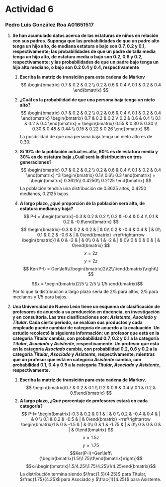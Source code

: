 Actividad 6
====
### Pedro Luis González Roa A01651517
1. **Se han acumulado datos acerca de las estaturas de niños en relación con sus padres. Suponga que las probabilidades de que un padre alto tenga un hijo alto, de mediana estatura o bajo son 0.7, 0.2 y 0.1, respectivamente; las probabilidades de que un padre de talla media tenga un hijo alto, de estatura media o bajo son 0.2, 0.6 y 0.2, respectivamente; y las probabilidades de que un padre bajo tenga un hijo alto mediano, o bajo son 0.2 0.4 y 0.4, respectivamente**
    1. **Escriba la matriz de transición para esta cadena de Markov**
    $$
    \begin{bmatrix}
    0.7 & 0.2 & 0.2 \\
    0.2 & 0.6 & 0.4 \\
    0.1 & 0.2 & 0.4
    \end{bmatrix}
    $$
    
    2. **¿Cuál es la probabilidad de que una persona baja tenga un nieto alto?**
    $$
    \begin{bmatrix}
    0.7 & 0.2 & 0.2 \\
    0.2 & 0.6 & 0.4 \\
    0.1 & 0.2 & 0.4
    \end{bmatrix}
    \begin{bmatrix}
    0.7 & 0.2 & 0.2 \\
    0.2 & 0.6 & 0.4 \\
    0.1 & 0.2 & 0.4
    \end{bmatrix}
    =
    \begin{bmatrix}
    0.55 & 0.30 & 0.30 \\
    0.30 & 0.48 & 0.44 \\
    0.15 & 0.22 & 0.26
    \end{bmatrix}
    $$
    La posibilidad de que una persona baja tenga un nieto alto es de 0.30.
    
    3. **Si 10% de la población actual es alta, 60% es de estatura media y 30% es de estatura baja ¿Cuál será la distribución en tres generaciones?**
    $$
    \begin{bmatrix}
    0.7 & 0.2 & 0.2 \\
    0.2 & 0.6 & 0.4 \\
    0.1 & 0.2 & 0.4
    \end{bmatrix} ^3
    \begin{bmatrix}
    0.1\\
    0.6\\
    0.3 
    \end{bmatrix}
    =
    \begin{bmatrix}
    0.3625\\
    0.4250\\
    0.2125 
    \end{bmatrix}
    $$
    La población tendría una distribución de 0.3625 altos, 0.4250 medianos, 0.2125 bajos.    

    4. **A largo plazo, ¿qué proporción de la población será alta, de estatura mediana y baja?**
    $$ P-I = \begin{bmatrix}-0.3 & 0.2 & 0.2 \\ 0.2 & -0.4 & 0.4 \\ 0.1 & 0.2 & -0.6\end{bmatrix} $$ 
    $$
    \begin{bmatrix}-0.3 & 0.2 & 0.2 & | & 0\\ 0.2 & -0.4 & 0.4 & | & 0\\ 0.1 & 0.2 & -0.6 & | & 0\end{bmatrix}
    -rref\rightarrow
    \begin{bmatrix}1 & 0 & -2 & | & 0\\ 0 & 1 & -2 & | & 0\\ 0 & 0 & 0 & | & 0\end{bmatrix} 
    $$
    $$x=2z$$
    $$y=2z$$
    $$ Ker(P-I) = Gen\left\{\begin{bmatrix}2\\2\\1\end{bmatrix}\right\} $$

    $$x = \begin{bmatrix}2/5 \\ 2/5 \\ 1/5 \end{bmatrix}$$
    Por lo que la distribución a largo plazo sería de 2/5 para altos, 2/5 para medianos y 1/5 para bajos.

2. **Una Universidad de Nuevo León tiene un esquema de clasificación de profesores de acuerdo a su producción en docencia, en investigación y en consultoría. Las tres clasificaciones son: _Asistente_, _Asociado_ y _Titular_. Cada cierto periodo, se evalúan sus productos y cada empleado puede cambiar de categoría de acuerdo a la evaluación. Un estudio recolectó la siguiente información: un profesor que está en la categoría _Titular_ cambia, con probabilidad 0.7, 0.2 y 0.1 a la categoría _Titular_, _Asociado_ y _Asistente_, respectivamente. Un profesor que está en la categoría _Asociado_ cambia, con probabilidad 0.2, 0.6 y 0.2 a la categoría _Titular_, _Asociado_ y _Asistente_, respectivamente; mientras que un profesor que está en categoría _Asistente_ cambia, con probabilidad 0.1, 0.4 y 0.5 a la categoría _Titular_, _Asociado_ y _Asistente_, respectivamente.**
    1. **Escriba la matriz de transición para esta cadena de Markov.**
    $$
    \begin{bmatrix}0.7 & 0.2 & 0.1 \\ 0.2 & 0.6 & 0.4 \\ 0.1 & 0.2 & 0.5\end{bmatrix}
    $$
    2. **A largo plazo, ¿Qué porcentaje de profesores estará en cada categoría?**
    $$
    P-I=
    \begin{bmatrix}-0.3 & 0.2 & 0.1 & | & 0 \\ 0.2 & -0.4 & 0.4 & | & 0 \\ 0.1 & 0.2 & -0.5 & | & 0\end{bmatrix}
    -rref\rightarrow
    \begin{bmatrix}1 & 0 & -1.5 & | & 0\\ 0 & 1 & -1.75 & | & 0\\ 0 & 0 & 0 & | & 0\end{bmatrix}
    $$
    $$x=1.5z$$
    $$y=1.75$$
    $$Ker(P-I)=Gen\left\{\begin{bmatrix}1.5\\1.75\\1\end{bmatrix}\right\}$$
    $$x=\begin{bmatrix}1.5/4.25\\1.75/4.25\\1/4.25\end{bmatrix}$$
    La distribución termina siendo $\frac{1.5}{4.25}$ para Titular, $\frac{1.75}{4.25}$ para Asociado y $\frac{1}{4.25}$ para Asistente.
